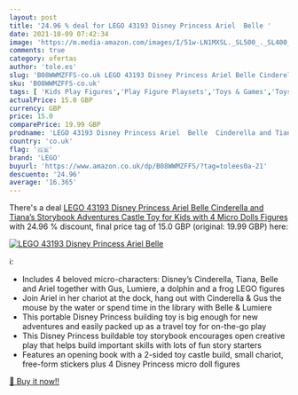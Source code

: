 ```yaml
---
layout: post
title: '24.96 % deal for LEGO 43193 Disney Princess Ariel  Belle '
date: 2021-10-09 07:42:34
image: 'https://m.media-amazon.com/images/I/51w-LN1MXSL._SL500_._SL400_.jpg'
comments: true
category: ofertas
author: 'tole.es'
slug: 'B08WWMZFFS-co.uk LEGO 43193 Disney Princess Ariel Belle Cinderella and...'
sku: 'B08WWMZFFS-co.uk'
tags: [ 'Kids Play Figures','Play Figure Playsets','Toys & Games','Toys Store','lego', ]
actualPrice: 15.0 GBP
currency: GBP
price: 15.0
comparePrice: 19.99 GBP
prodname: 'LEGO 43193 Disney Princess Ariel  Belle  Cinderella and Tiana’s Storybook Adventures Castle Toy for Kids with 4 Micro Dolls Figures'
country: 'co.uk'
flag: '🇬🇧'
brand: 'LEGO'
buyurl: 'https://www.amazon.co.uk/dp/B08WWMZFFS/?tag=tolees0a-21'
descuento: '24.96'
average: '16.365'
---
```


There's a deal [LEGO 43193 Disney Princess Ariel  Belle  Cinderella and Tiana’s Storybook Adventures Castle Toy for Kids with 4 Micro Dolls Figures](https://www.amazon.co.uk/dp/B08WWMZFFS/?tag=tolees0a-21)  with  24.96 % discount, final price tag of  15.0 GBP (original: 19.99 GBP) here:

[![LEGO 43193 Disney Princess Ariel  Belle ](https://m.media-amazon.com/images/I/51w-LN1MXSL._SL500_._SL400_.jpg)](https://www.amazon.co.uk/dp/B08WWMZFFS/?tag=tolees0a-21)

ℹ️:

- Includes 4 beloved micro-characters: Disney’s Cinderella, Tiana, Belle and Ariel together with Gus, Lumiere, a dolphin and a frog LEGO figures
- Join Ariel in her chariot at the dock, hang out with Cinderella & Gus the mouse by the water or spend time in the library with Belle & Lumiere
- This portable Disney Princess building toy is big enough for new adventures and easily packed up as a travel toy for on-the-go play
- This Disney Princess buildable toy storybook encourages open creative play that helps build important skills with lots of fun story starters
- Features an opening book with a 2-sided toy castle build, small chariot, free-form stickers plus 4 Disney Princess micro doll figures

[🛒 Buy it now!!](https://www.amazon.co.uk/dp/B08WWMZFFS/?tag=tolees0a-21)
